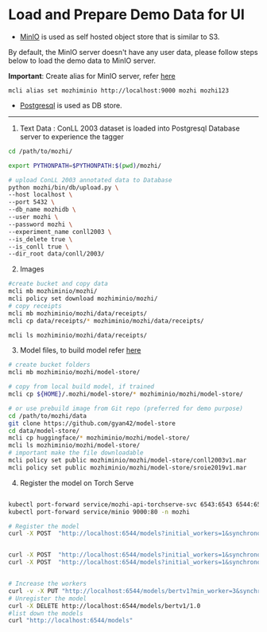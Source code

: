 # Load and Prepare Demo Data for UI

- [MinIO](https://min.io/) is used as self hosted object store that is similar to S3.

By default, the MinIO server doesn't have any user data, please follow steps below to load the
demo data to MinIO server.

**Important**: Create alias for MinIO server, refer [here](minio.md)
```#create alias to MinIO server, if not done already
mcli alias set mozhiminio http://localhost:9000 mozhi mozhi123
```

- [Postgresql](postgres.md) is used as DB store.

------------------------------------------------------------------------------------------------------------------------

1. Text Data : ConLL 2003 dataset is loaded into Postgresql Database server to experience the tagger 
```bash
cd /path/to/mozhi/

export PYTHONPATH=$PYTHONPATH:$(pwd)/mozhi/

# upload ConLL 2003 annotated data to Database
python mozhi/bin/db/upload.py \
--host localhost \
--port 5432 \
--db_name mozhidb \
--user mozhi \
--password mozhi \
--experiment_name conll2003 \
--is_delete true \
--is_conll true \
--dir_root data/conll/2003/
```

2. Images

```bash
#create bucket and copy data
mcli mb mozhiminio/mozhi/
mcli policy set download mozhiminio/mozhi/
# copy receipts
mcli mb mozhiminio/mozhi/data/receipts/
mcli cp data/receipts/* mozhiminio/mozhi/data/receipts/

mcli ls mozhiminio/mozhi/data/receipts/
```

3. Model files, to build model refer [here](hf_model_training.md)

```bash
# create bucket folders
mcli mb mozhiminio/mozhi/model-store/

# copy from local build model, if trained
mcli cp ${HOME}/.mozhi/model-store/* mozhiminio/mozhi/model-store/

# or use prebuild image from Git repo (preferred for demo purpose)
cd /path/to/mozhi/data
git clone https://github.com/gyan42/model-store
cd data/model-store/
mcli cp huggingface/* mozhiminio/mozhi/model-store/
mcli ls mozhiminio/mozhi/model-store/
# important make the file downloadable
mcli policy set public mozhiminio/mozhi/model-store/conll2003v1.mar
mcli policy set public mozhiminio/mozhi/model-store/sroie2019v1.mar
```

4. Register the model on Torch Serve 

```bash

kubectl port-forward service/mozhi-api-torchserve-svc 6543:6543 6544:6544 6545:6545  -n mozhi
kubectl port-forward service/minio 9000:80 -n mozhi

# Register the model 
curl -X POST  "http://localhost:6544/models?initial_workers=1&synchronous=true&url=http://localhost:9000/mozhi/model-store/conll2003v1.mar"


curl -X POST  "http://localhost:6544/models?initial_workers=1&synchronous=true&url=http://minio:80/mozhi/model-store/sroie2019v1.mar"
curl -X POST  "http://localhost:6544/models?initial_workers=1&synchronous=true&url=http://minio:80/mozhi/model-store/conll2003v1.mar"


# Increase the workers
curl -v -X PUT "http://localhost:6544/models/bertv1?min_worker=3&synchronous=true"
# Unregister the model
curl -X DELETE http://localhost:6544/models/bertv1/1.0
#list down the models
curl "http://localhost:6544/models"
```